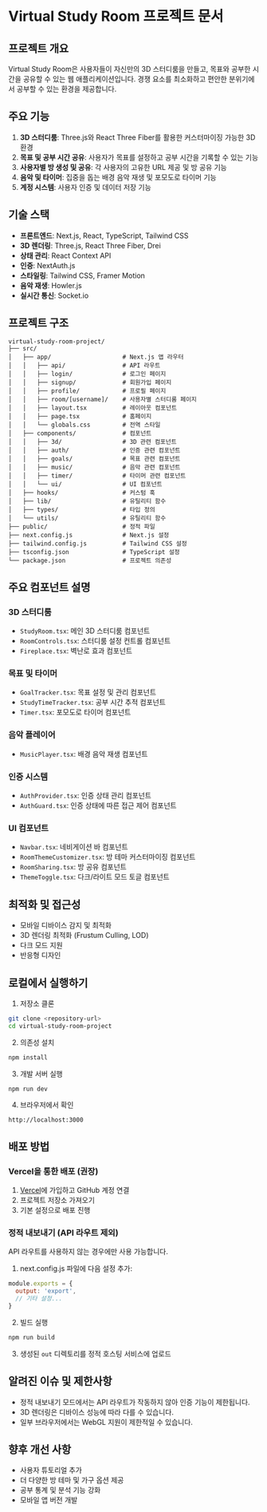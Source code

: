 # Virtual Study Room 프로젝트 문서

## 프로젝트 개요
Virtual Study Room은 사용자들이 자신만의 3D 스터디룸을 만들고, 목표와 공부한 시간을 공유할 수 있는 웹 애플리케이션입니다. 경쟁 요소를 최소화하고 편안한 분위기에서 공부할 수 있는 환경을 제공합니다.

## 주요 기능
1. **3D 스터디룸**: Three.js와 React Three Fiber를 활용한 커스터마이징 가능한 3D 환경
2. **목표 및 공부 시간 공유**: 사용자가 목표를 설정하고 공부 시간을 기록할 수 있는 기능
3. **사용자별 방 생성 및 공유**: 각 사용자의 고유한 URL 제공 및 방 공유 기능
4. **음악 및 타이머**: 집중을 돕는 배경 음악 재생 및 포모도로 타이머 기능
5. **계정 시스템**: 사용자 인증 및 데이터 저장 기능

## 기술 스택
- **프론트엔드**: Next.js, React, TypeScript, Tailwind CSS
- **3D 렌더링**: Three.js, React Three Fiber, Drei
- **상태 관리**: React Context API
- **인증**: NextAuth.js
- **스타일링**: Tailwind CSS, Framer Motion
- **음악 재생**: Howler.js
- **실시간 통신**: Socket.io

## 프로젝트 구조
```
virtual-study-room-project/
├── src/
│   ├── app/                    # Next.js 앱 라우터
│   │   ├── api/                # API 라우트
│   │   ├── login/              # 로그인 페이지
│   │   ├── signup/             # 회원가입 페이지
│   │   ├── profile/            # 프로필 페이지
│   │   ├── room/[username]/    # 사용자별 스터디룸 페이지
│   │   ├── layout.tsx          # 레이아웃 컴포넌트
│   │   ├── page.tsx            # 홈페이지
│   │   └── globals.css         # 전역 스타일
│   ├── components/             # 컴포넌트
│   │   ├── 3d/                 # 3D 관련 컴포넌트
│   │   ├── auth/               # 인증 관련 컴포넌트
│   │   ├── goals/              # 목표 관련 컴포넌트
│   │   ├── music/              # 음악 관련 컴포넌트
│   │   ├── timer/              # 타이머 관련 컴포넌트
│   │   └── ui/                 # UI 컴포넌트
│   ├── hooks/                  # 커스텀 훅
│   ├── lib/                    # 유틸리티 함수
│   ├── types/                  # 타입 정의
│   └── utils/                  # 유틸리티 함수
├── public/                     # 정적 파일
├── next.config.js              # Next.js 설정
├── tailwind.config.js          # Tailwind CSS 설정
├── tsconfig.json               # TypeScript 설정
└── package.json                # 프로젝트 의존성
```

## 주요 컴포넌트 설명

### 3D 스터디룸
- `StudyRoom.tsx`: 메인 3D 스터디룸 컴포넌트
- `RoomControls.tsx`: 스터디룸 설정 컨트롤 컴포넌트
- `Fireplace.tsx`: 벽난로 효과 컴포넌트

### 목표 및 타이머
- `GoalTracker.tsx`: 목표 설정 및 관리 컴포넌트
- `StudyTimeTracker.tsx`: 공부 시간 추적 컴포넌트
- `Timer.tsx`: 포모도로 타이머 컴포넌트

### 음악 플레이어
- `MusicPlayer.tsx`: 배경 음악 재생 컴포넌트

### 인증 시스템
- `AuthProvider.tsx`: 인증 상태 관리 컴포넌트
- `AuthGuard.tsx`: 인증 상태에 따른 접근 제어 컴포넌트

### UI 컴포넌트
- `Navbar.tsx`: 네비게이션 바 컴포넌트
- `RoomThemeCustomizer.tsx`: 방 테마 커스터마이징 컴포넌트
- `RoomSharing.tsx`: 방 공유 컴포넌트
- `ThemeToggle.tsx`: 다크/라이트 모드 토글 컴포넌트

## 최적화 및 접근성
- 모바일 디바이스 감지 및 최적화
- 3D 렌더링 최적화 (Frustum Culling, LOD)
- 다크 모드 지원
- 반응형 디자인

## 로컬에서 실행하기
1. 저장소 클론
```bash
git clone <repository-url>
cd virtual-study-room-project
```

2. 의존성 설치
```bash
npm install
```

3. 개발 서버 실행
```bash
npm run dev
```

4. 브라우저에서 확인
```
http://localhost:3000
```

## 배포 방법
### Vercel을 통한 배포 (권장)
1. [Vercel](https://vercel.com)에 가입하고 GitHub 계정 연결
2. 프로젝트 저장소 가져오기
3. 기본 설정으로 배포 진행

### 정적 내보내기 (API 라우트 제외)
API 라우트를 사용하지 않는 경우에만 사용 가능합니다.

1. next.config.js 파일에 다음 설정 추가:
```js
module.exports = {
  output: 'export',
  // 기타 설정...
}
```

2. 빌드 실행
```bash
npm run build
```

3. 생성된 `out` 디렉토리를 정적 호스팅 서비스에 업로드

## 알려진 이슈 및 제한사항
- 정적 내보내기 모드에서는 API 라우트가 작동하지 않아 인증 기능이 제한됩니다.
- 3D 렌더링은 디바이스 성능에 따라 다를 수 있습니다.
- 일부 브라우저에서는 WebGL 지원이 제한적일 수 있습니다.

## 향후 개선 사항
- 사용자 튜토리얼 추가
- 더 다양한 방 테마 및 가구 옵션 제공
- 공부 통계 및 분석 기능 강화
- 모바일 앱 버전 개발
